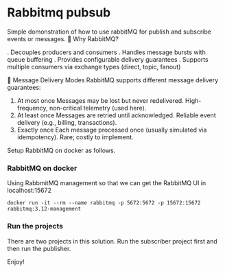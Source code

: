 # Rabbitmq pubsub
Simple domonstration of how to use rabbitMQ for publish and subscribe events or messages.
🧩 Why RabbitMQ?

. Decouples producers and consumers
. Handles message bursts with queue buffering
. Provides configurable delivery guarantees
. Supports multiple consumers via exchange types (direct, topic, fanout)

🔁 Message Delivery Modes
RabbitMQ supports different message delivery guarantees:
1. At most once	Messages may be lost but never redelivered.	High-frequency, non-critical telemetry (used here).
2. At least once	Messages are retried until acknowledged.	Reliable event delivery (e.g., billing, transactions).
3. Exactly once	Each message processed once (usually simulated via idempotency).	Rare; costly to implement.


Setup RabbitMQ on docker as follows.

### RabbitMQ on docker
Using RabbmitMQ management so that we can get the RabbitMQ UI in localhost:15672

```docker run -it --rm --name rabbitmq -p 5672:5672 -p 15672:15672 rabbitmq:3.12-management```

### Run the projects
There are two projects in this solution. Run the subscriber project first and then run the publisher.

Enjoy!
